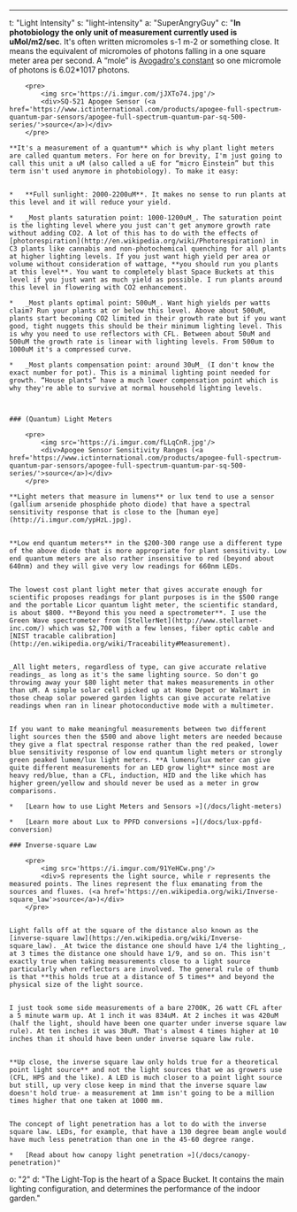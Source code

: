 ---
t: "Light Intensity"
s: "light-intensity"
a: "SuperAngryGuy"
c: "**In photobiology the only unit of measurement currently used is uMol/m2/sec**. It's often written micromoles s-1 m-2 or something close. It means the equivalent of micromoles of photons falling in a one square meter area per second. A “mole” is [Avogadro's constant](https://en.wikipedia.org/wiki/Avogadro_constant) so one micromole of photons is 6.02*1017 photons. 

        <pre>
            <img src='https://i.imgur.com/jJXTo74.jpg'/>
            <div>SQ-521 Apogee Sensor (<a href='https://www.ictinternational.com/products/apogee-full-spectrum-quantum-par-sensors/apogee-full-spectrum-quantum-par-sq-500-series/'>source</a>)</div>
        </pre>

    **It's a measurement of a quantum** which is why plant light meters are called quantum meters. For here on for brevity, I'm just going to call this unit a uM (also called a uE for “micro Einstein” but this term isn't used anymore in photobiology). To make it easy:


    *   **Full sunlight: 2000-2200uM**. It makes no sense to run plants at this level and it will reduce your yield.

    *   _Most plants saturation point: 1000-1200uM_. The saturation point is the lighting level where you just can't get anymore growth rate without adding CO2. A lot of this has to do with the effects of [photorespiration](http://en.wikipedia.org/wiki/Photorespiration) in C3 plants like cannabis and non-photochemical quenching for all plants at higher lighting levels. If you just want high yield per area or volume without consideration of wattage, **you should run you plants at this level**. You want to completely blast Space Buckets at this level if you just want as much yield as possible. I run plants around this level in flowering with CO2 enhancement.

    *   _Most plants optimal point: 500uM_. Want high yields per watts claim? Run your plants at or below this level. Above about 500uM, plants start becoming CO2 limited in their growth rate but if you want good, tight nuggets this should be their minimum lighting level. This is why you need to use reflectors with CFL. Between about 50uM and 500uM the growth rate is linear with lighting levels. From 500um to 1000uM it's a compressed curve.

    *   _Most plants compensation point: around 30uM_ (I don't know the exact number for pot). This is a minimal lighting point needed for growth. “House plants” have a much lower compensation point which is why they're able to survive at normal household lighting levels.



    ### (Quantum) Light Meters

        <pre>
            <img src='https://i.imgur.com/fLLqCnR.jpg'/>
            <div>Apogee Sensor Sensitivity Ranges (<a href='https://www.ictinternational.com/products/apogee-full-spectrum-quantum-par-sensors/apogee-full-spectrum-quantum-par-sq-500-series/'>source</a>)</div>
        </pre>

    **Light meters that measure in lumens** or lux tend to use a sensor (gallium arsenide phosphide photo diode) that have a spectral sensitivity response that is close to the [human eye](http://i.imgur.com/ypHzL.jpg). 


    **Low end quantum meters** in the $200-300 range use a different type of the above diode that is more appropriate for plant sensitivity. Low end quantum meters are also rather insensitive to red (beyond about 640nm) and they will give very low readings for 660nm LEDs. 


    The lowest cost plant light meter that gives accurate enough for scientific proposes readings for plant purposes is in the $500 range and the portable Licor quantum light meter, the scientific standard, is about $800. **Beyond this you need a spectrometer**. I use the Green Wave spectrometer from [StellerNet](http://www.stellarnet-inc.com/) which was $2,700 with a few lenses, fiber optic cable and [NIST tracable calibration](http://en.wikipedia.org/wiki/Traceability#Measurement).


    _All light meters, regardless of type, can give accurate relative readings_ as long as it's the same lighting source. So don't go throwing away your $80 light meter that makes measurements in other than uM. A simple solar cell picked up at Home Depot or Walmart in those cheap solar powered garden lights can give accurate relative readings when ran in linear photoconductive mode with a multimeter.
    

    If you want to make meaningful measurements between two different light sources then the $500 and above light meters are needed because they give a flat spectral response rather than the red peaked, lower blue sensitivity response of low end quantum light meters or strongly green peaked lumem/lux light meters. **A lumens/lux meter can give quite different measurements for an LED grow light** since most are heavy red/blue, than a CFL, induction, HID and the like which has higher green/yellow and should never be used as a meter in grow comparisons.

    *   [Learn how to use Light Meters and Sensors »](/docs/light-meters)

    *   [Learn more about Lux to PPFD conversions »](/docs/lux-ppfd-conversion)

    ### Inverse-square Law

        <pre>
            <img src='https://i.imgur.com/91YeHCw.png'/>
            <div>S represents the light source, while r represents the measured points. The lines represent the flux emanating from the sources and fluxes. (<a href='https://en.wikipedia.org/wiki/Inverse-square_law'>source</a>)</div>
        </pre>


    Light falls off at the square of the distance also known as the [inverse-square law](https://en.wikipedia.org/wiki/Inverse-square_law). _At twice the distance one should have 1/4 the lighting_, at 3 times the distance one should have 1/9, and so on. This isn't exactly true when taking measurements close to a light source particularly when reflectors are involved. The general rule of thumb is that **this holds true at a distance of 5 times** and beyond the physical size of the light source.


    I just took some side measurements of a bare 2700K, 26 watt CFL after a 5 minute warm up. At 1 inch it was 834uM. At 2 inches it was 420uM (half the light, should have been one quarter under inverse square law rule). At ten inches it was 30uM. That's almost 4 times higher at 10 inches than it should have been under inverse square law rule. 


    **Up close, the inverse square law only holds true for a theoretical point light source** and not the light sources that we as growers use (CFL, HPS and the like). A LED is much closer to a point light source but still, up very close keep in mind that the inverse square law doesn't hold true- a measurement at 1mm isn't going to be a million times higher that one taken at 1000 mm.


    The concept of light penetration has a lot to do with the inverse square law. LEDs, for example, that have a 130 degree beam angle would have much less penetration than one in the 45-60 degree range.

    *   [Read about how canopy light penetration »](/docs/canopy-penetration)"
o: "2"
d: "The Light-Top is the heart of a Space Bucket. It contains the main lighting configuration, and determines the performance of the indoor garden."